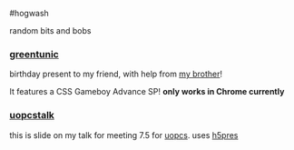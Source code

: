 #hogwash

random bits and bobs

### [greentunic](http://www.zaccolley.com/stuff/aaron "Birthday present")

birthday present to my friend, with help from [my brother](http://www.github.com/nickcolley "Nick Colley")!

It features a CSS Gameboy Advance SP!
**only works in Chrome currently**

### [uopcstalk](http://www.zaccolley.com/stuff/sexycsstalk "SEXY CSS TALK")

this is slide on my talk for meeting 7.5 for [uopcs](http://www.uopcs.com/ "University of Portsmouth Computing Society"). uses [h5pres](https://www.github.com/ear1grey/h5pres "h5pres")
